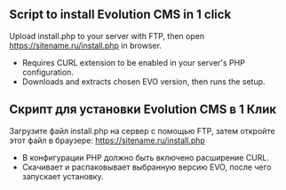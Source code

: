 ## Script to install Evolution CMS in 1 click

Upload install.php to your server with FTP, then open https://sitename.ru/install.php in browser.

- Requires CURL extension to be enabled in your server's PHP configuration.
- Downloads and extracts chosen EVO version, then runs the setup.

## Скрипт для установки Evolution CMS в 1 Клик

Загрузите файл install.php на сервер с помощью FTP, затем откройте этот файл в браузере: https://sitename.ru/install.php

- В конфигурации PHP должно быть включено расширение CURL.
- Скачивает и распаковывает выбранную версию EVO, после чего запускает установку.
